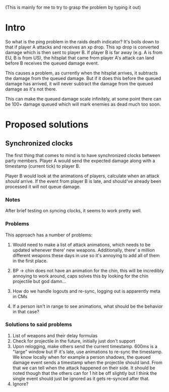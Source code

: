 (This is mainly for me to try to grasp the problem by typing it out)

# Intro

So what is the ping problem in the raids death indicator? It's boils down
to that if player A attacks and receives an xp drop. This xp drop is converted
damage which is then sent to player B. If player B is far away (e.g. A is from EU, B is from US),
the hitsplat that came from player A's attack can land before B receives the queued damage event.

This causes a problem, as currently when the hitsplat arrives, it subtracts the damage from
the queued damage. But if it does this before the queued damage has arrived, it will never
subtract the damage from the queued damage as it's not there.

This can make the queued damage scale infinitely, at some point there can be 100+ damage queued
which will mark enemies as dead much too soon.

# Proposed solutions
## Synchronized clocks

The first thing that comes to mind is to have synchronized clocks between party members.
Player A would send the expected damage along with a timestamp (current tick) to player B.

Player B would look at the animations of players, calculate when an attack *should* arrive.
If the event from player B is late, and should've already been processed it will not queue damage.

### Notes
After brief testing on syncing clocks, it seems to work pretty well.


### Problems
This approach has a number of problems:
1) Would need to make a list of attack animations, which needs to be updated whenever there' new weapons.
   Additionally, there' a million different weapons these days in use so it's annoying to add all of them
   in the first place.

2) BP -> chin does not have an animation for the chin, this will be incredibly annoying to work around,
   caps solves this by looking for the chin projectile but god damn...

3) How do we handle logouts and re-sync, logging out is apparently meta in CMs

4) If a person isn't in range to see animations, what should be the behavior in that case?


### Solutions to said problems
1) List of weapons and their delay formulas
2) Check for projectile in the future, initially just don't support
3) Upon relogging, make others send the current timestamp. 600ms is a "large" window but IF it's 
   late, use animations to re-sync the timestamp. We know locally when for example a person shadows,
   the queued damage event sends a timestamp when the projectile should land. From that we can tell
   when the attack happened on their side.
   It should be noted though that the others can for 1 hit be off slightly but I think the single event
   should just be ignored as it gets re-synced after that.
4) Ignore?